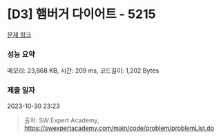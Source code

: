 # [D3] 햄버거 다이어트 - 5215 

[문제 링크](https://swexpertacademy.com/main/code/problem/problemDetail.do?contestProbId=AWT-lPB6dHUDFAVT) 

### 성능 요약

메모리: 23,868 KB, 시간: 209 ms, 코드길이: 1,202 Bytes

### 제출 일자

2023-10-30 23:23



> 출처: SW Expert Academy, https://swexpertacademy.com/main/code/problem/problemList.do